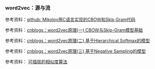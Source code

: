 ### word2vec：源与流

参考资料：[github: Mikolov用C语言实现的CBOW和Skip Gram代码](https://github.com/tmikolov/word2vec)

参考资料：[cnblogs：word2vec原理(一) CBOW与Skip-Gram模型基础](https://www.cnblogs.com/pinard/p/7160330.html)


参考资料：[cnblogs：word2vec原理(二) 基于Hierarchical Softmax的模型](https://www.cnblogs.com/pinard/p/7243513.html)

参考资料：[cnblogs：word2vec原理(三) 基于Negative Sampling的模型](https://www.cnblogs.com/pinard/p/7249903.html)

参考资料： [可插拔的相似度算法](https://www.elastic.co/guide/cn/elasticsearch/guide/current/pluggable-similarites.html)


